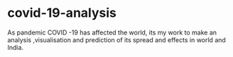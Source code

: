 # covid-19-analysis
As pandemic COVID -19 has affected the world, its my work to make an analysis ,visualisation and prediction of its spread and effects in world and India.
